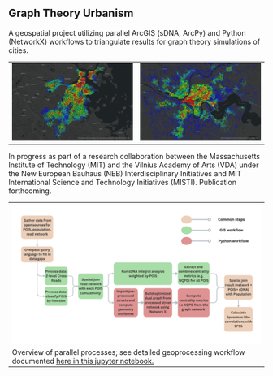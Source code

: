 ## Graph Theory Urbanism

A geospatial project utilizing parallel ArcGIS (sDNA, ArcPy) and Python (NetworkX) workflows to triangulate results for graph theory simulations of cities.

<table>
  <tr>
    <td valign="center"><img src="Visualizations/bostonnqpd1kpywork.jpg"></td>
    <td valign="center"><img src="Visualizations/kaunasnqpd1kpywork.jpg"></td>
  </tr>
  <!-- <tr>
    <td valign="center">Boston, USA</td>
    <td valign="center">Kaunas, Lithuania</td>
  </tr> -->
 </table>

In progress as part of a research collaboration between the Massachusetts Institute of Technology (MIT) and the Vilnius Academy of Arts (VDA) under the New European Bauhaus (NEB) Interdisciplinary Initiatives and MIT International Science and Technology Initiatives (MISTI). Publication forthcoming.

<table>
  <tr>
    <td valign="center"><img src="GIS_Python_dualprocess.png"></td>
  </tr>
  <tr>
    <td valign="center">Overview of parallel processes; see detailed geoprocessing workflow documented <a href="/Code/Process.ipynb"><u> here in this jupyter notebook.</u></a>
  </a></td>
  </tr>
 </table>